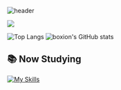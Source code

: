 ![header](https://capsule-render.vercel.app/api?type=rounded&color=timeGradient&text=Welcome%20to%20Boxion's%20GitHub!%20👩‍💻&animation=twinkling&fontSize=40&fontAlignY=50&fontAlign=50&height=130)

<a href="https://hits.seeyoufarm.com"><img src="https://hits.seeyoufarm.com/api/count/incr/badge.svg?url=https%3A%2F%2Fgithub.com%2Fboxion&count_bg=%2379C83D&title_bg=%2369655C&icon=iconify.svg&icon_color=%2377FF9F&title=GITHUB&edge_flat=false"/></a>

![Top Langs](https://github-readme-stats.vercel.app/api/top-langs/?username=boxion&layout=compact&theme=dark)
![boxion's GitHub stats](https://github-readme-stats.vercel.app/api?username=boxion&show_icons=true&theme=radical)

## 📚 Now Studying

[![My Skills](https://skillicons.dev/icons?i=react,css,html,js,idea,androidstudio&theme=dark)](https://skillicons.dev)
  <!-- 
  <p><strong>📌Main</strong></p>
    <div>
        <img src="https://img.shields.io/badge/React-20232A?style=for-the-badge&logo=react&logoColor=white">
        <img src="https://img.shields.io/badge/Java-007396?style=for-the-badge&logo=Java&logoColor=white">
        <img src="https://img.shields.io/badge/html5-E34F26?style=for-the-badge&logo=html5&logoColor=white">  
        <img src="https://img.shields.io/badge/css-1572B6?style=for-the-badge&logo=css3&logoColor=white">
        <img src="https://img.shields.io/badge/javascript-F7DF1E?style=for-the-badge&logo=javascript&logoColor=white">
    </div>
    <br>
    <p><strong>📌Used at Least Once</strong></p>
    <div>
        <img src="https://img.shields.io/badge/firebase-FFCA28?style=for-the-badge&logo=firebase&logoColor=white">
        <img src="https://img.shields.io/badge/mysql-4479A1?style=for-the-badge&logo=mysql&logoColor=white">
        <br>
        <img src="https://img.shields.io/badge/GitHub-100000?style=for-the-badge&logo=github&logoColor=white">
        <img src="https://img.shields.io/badge/Eclipse-2C2255?style=for-the-badge&logo=Eclipse%20IDE&logoColor=white">
        <img src="https://img.shields.io/badge/IntelliJ_IDEA-000000.svg?style=for-the-badge&logo=intellij-idea&logoColor=white">
        <img src="https://img.shields.io/badge/Node.js-43853D?style=for-the-badge&logo=node.js&logoColor=white">
        <br>
        <img src="https://img.shields.io/badge/Visual_Studio_Code-0078D4?style=for-the-badge&logo=visual%20studio%20code&logoColor=white">
        <img src="https://img.shields.io/badge/Visual_Studio-5C2D91?style=for-the-badge&logo=visual%20studio&logoColor=white">
        <img src="https://img.shields.io/badge/C-00599C?style=for-the-badge&logo=c&logoColor=white">
        <img src="https://img.shields.io/badge/C%2B%2B-00599C?style=for-the-badge&logo=c%2B%2B&logoColor=white">
        <br>
        <img src="https://img.shields.io/badge/linux-FCC624?style=for-the-badge&logo=linux&logoColor=white">
        <img src="https://img.shields.io/badge/apache tomcat-F8DC75?style=for-the-badge&logo=apachetomcat&logoColor=white">
        <img src="https://img.shields.io/badge/Powershell-2CA5E0?style=for-the-badge&logo=powershell&logoColor=white">
        <br>
        <img src="https://img.shields.io/badge/Andoid Studio-3DDC84?style=for-the-badge&logo=android studio&logoColor=white">
        <img src="https://img.shields.io/badge/python-3776AB?style=for-the-badge&logo=python&logoColor=white"> 
        <img src="https://img.shields.io/badge/Kotlin-7F52FF?style=for-the-badge&logo=kotlin&logoColor=white">
        <img src="https://img.shields.io/badge/OpenCV-5C3EE8?style=for-the-badge&logo=opencv&logoColor=white">
</div><br> -->
</div>
